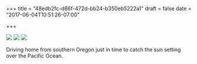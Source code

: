 +++
title = "48edb2fc-d86f-472d-bb24-b350eb5222a1"
draft = false
date = "2017-06-04T10:51:26-07:00"

+++

![](https://d17enza3bfujl8.cloudfront.net/DSCF7270.jpg)
![](https://d17enza3bfujl8.cloudfront.net/DSCF7285.jpg)
![](https://d17enza3bfujl8.cloudfront.net/DSCF7302.jpg)

Driving home from southern Oregon just in time to catch the sun setting over the
Pacific Ocean.

